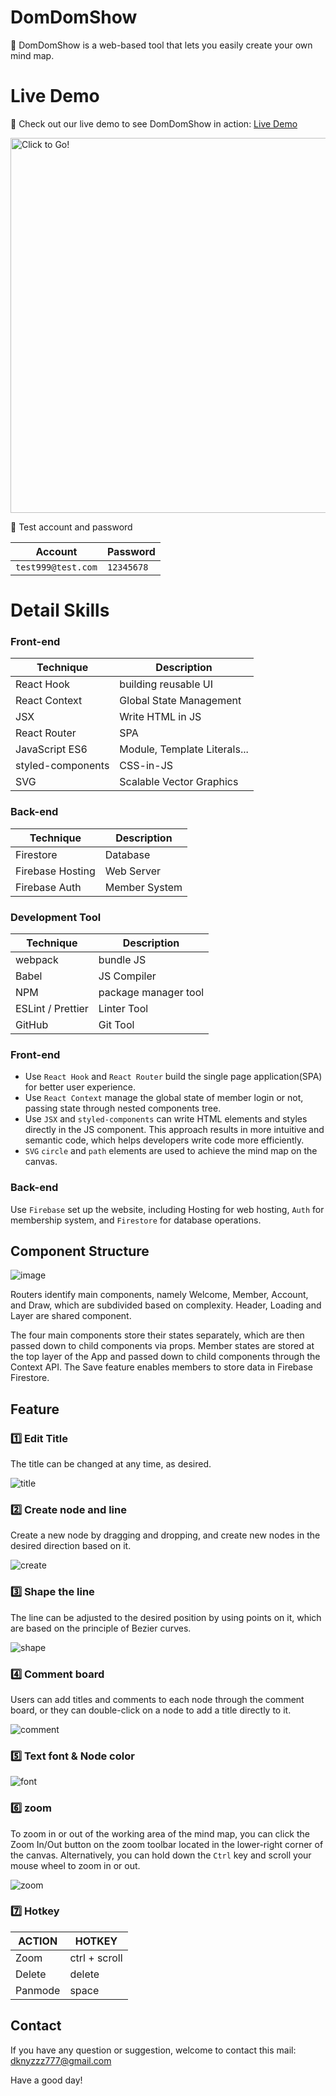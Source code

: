 
# DomDomShow

🎨 DomDomShow is a web-based tool that lets you easily create your own mind map.

# Live Demo
🔗 Check out our live demo to see DomDomShow in action: [Live Demo](https://domdomshow-tw.web.app/)

<a href="https://domdomshow-tw.web.app/"><img title="Click to Go!" src="https://user-images.githubusercontent.com/110733945/223671267-f3efd749-a5de-469c-81e6-4f1424cfeffa.JPG" width="600" aspect-ratio=16/9></a>

🔑 Test account and password

| Account             | Password |
|------------------|----------|
| `test999@test.com` | `12345678` |

# Detail Skills

### Front-end

<table class="tg">
<thead>
  <tr>
    <th class="tg-c3ow"><span style="font-weight:bold">Technique</span></th>
    <th class="tg-c3ow"><span style="font-weight:bold">Description</span></th>
  </tr>
</thead>
<tbody>
  <tr>
    <td class="tg-0pky">React Hook </td>
    <td class="tg-0pky">building reusable UI</td>
  </tr>
  <tr>
    <td class="tg-0pky">React Context</td>
    <td class="tg-0pky">Global State Management</td>
  </tr>
  <tr>
    <td class="tg-0pky">JSX</td>
    <td class="tg-0pky">Write HTML in JS</td>
  </tr>
  <tr>
    <td class="tg-0pky">React Router</td>
    <td class="tg-0pky">SPA</td>
  </tr>
  <tr>
    <td class="tg-0pky">JavaScript ES6</td>
    <td class="tg-0pky">Module, Template Literals...</td>
  </tr>
  <tr>
    <td class="tg-0pky">styled-components </td>
    <td class="tg-0pky">CSS-in-JS</td>
  </tr>
    <tr>
    <td class="tg-0pky">SVG </td>
    <td class="tg-0pky">Scalable Vector Graphics</td>
  </tr>
</tbody>
</table>

### Back-end

<table class="tg">
<thead>
  <tr>
    <th class="tg-c3ow"><span style="font-weight:bold">Technique</span></th>
    <th class="tg-c3ow"><span style="font-weight:bold">Description</span></th>
  </tr>
</thead>
<tbody>
  <tr>
    <td class="tg-0pky">Firestore</td>
    <td class="tg-0pky">Database</td>
  </tr>
  <tr>
    <td class="tg-0lax">Firebase Hosting</td>
    <td class="tg-0lax">Web Server</td>
  </tr>
  <tr>
    <td class="tg-0lax">Firebase Auth</td>
    <td class="tg-0lax">Member System</td>
  </tr>
</tbody>
</table>

### Development Tool

<table class="tg">
<thead>
  <tr>
    <th class="tg-c3ow"><span style="font-weight:bold">Technique</span></th>
    <th class="tg-c3ow"><span style="font-weight:bold">Description</span></th>
  </tr>
</thead>
<tbody>
  <tr>
    <td class="tg-0pky">webpack</td>
    <td class="tg-0pky">bundle JS</td>
  </tr>
  <tr>
    <td class="tg-0lax">Babel</td>
    <td class="tg-0lax">JS Compiler</td>
  </tr>
  <tr>
    <td class="tg-0lax">NPM</td>
    <td class="tg-0lax">package manager tool</td>
  </tr>
  <tr>
    <td class="tg-0lax">ESLint / Prettier</td>
    <td class="tg-0lax">Linter Tool</td>
  </tr>
  <tr>
    <td class="tg-0lax">GitHub</td>
    <td class="tg-0lax">Git Tool</td>
  </tr>
</tbody>
</table>

### Front-end
- Use `React Hook` and `React Router` build the single page application(SPA) for better user experience.
- Use `React Context` manage the global state of member login or not, passing state through nested components tree.
- Use `JSX` and `styled-components` can write HTML elements and styles directly in the JS component. This approach results in more intuitive and semantic code, which helps developers write code more efficiently. 
- `SVG` `circle` and `path` elements are used to achieve the mind map on the canvas.

### Back-end
Use `Firebase` set up the website, including Hosting for web hosting, `Auth` for membership system, and `Firestore` for database operations.

## Component Structure

![image](https://user-images.githubusercontent.com/110733945/223780017-c4c1b2af-c112-470a-9b97-cb8852558f8d.png)

Routers identify main components, namely Welcome, Member, Account, and Draw, which are subdivided based on complexity. 
Header, Loading and Layer are shared component.

The four main components store their states separately, which are then passed down to child components via props. 
Member states are stored at the top layer of the App and passed down to child components through the Context API. 
The Save feature enables members to store data in Firebase Firestore.

## Feature

### 1️⃣ Edit Title

The title can be changed at any time, as desired.

![title](https://user-images.githubusercontent.com/110733945/223907084-470c22b0-8778-4e8e-a452-323f544146e7.gif)

### 2️⃣ Create node and line

Create a new node by dragging and dropping, and create new nodes in the desired direction based on it.

![create](https://user-images.githubusercontent.com/110733945/223906571-bc35c2e2-b3ec-4d2e-89c0-760c022a5f5b.gif)

### 3️⃣ Shape the line

The line can be adjusted to the desired position by using points on it, which are based on the principle of Bezier curves.

![shape](https://user-images.githubusercontent.com/110733945/223908217-5c4915f4-4d4e-4f85-ba5b-e39304f291a1.gif)

### 4️⃣ Comment board

Users can add titles and comments to each node through the comment board, or they can double-click on a node to add a title directly to it.

![comment](https://user-images.githubusercontent.com/110733945/223909510-b801382c-39e5-4e28-94ee-f7aebec3e248.gif)

### 5️⃣ Text font & Node color

![font](https://user-images.githubusercontent.com/110733945/223910602-1f543c58-ce06-4c9f-8756-cff66a86abfe.gif)

### 6️⃣ zoom

To zoom in or out of the working area of the mind map, you can click the Zoom In/Out button on the zoom toolbar located in the lower-right corner of the canvas. Alternatively, you can hold down the `Ctrl` key and scroll your mouse wheel to zoom in or out.

![zoom](https://user-images.githubusercontent.com/110733945/223913173-981c2146-15fc-4ca3-a5ab-e5a735ca9a7b.gif)

### 7️⃣ Hotkey
| ACTION  | HOTKEY        |
|---------|---------------|
| Zoom    | ctrl + scroll |
| Delete  | delete        |
| Panmode | space         |

## Contact

If you have any question or suggestion, welcome to contact this mail:  dknyzzz777@gmail.com<br>

Have a good day!
